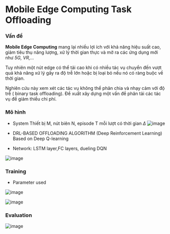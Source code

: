 # Mobile Edge Computing Task Offloading


### Vấn đề
**Mobile Edge Computing** mang lại nhiều lợi ích với khả năng hiệu suất cao, giảm tiêu thụ năng lượng, xử lý thời gian thực và mở ra các ứng dụng mới như *5G, VR,...*

Tuy nhiên một nút edge có thể tải cao khi có nhiều tác vụ chuyển đến vượt quá khả năng xử lý gây ra độ trễ lớn hoặc bị loại bỏ nếu nó có ràng buộc về thời gian.

Nghiên cứu này xem xét các tác vụ không thể phân chia và nhạy cảm với độ trễ ( binary task offloading). Đề xuất xây dựng một vấn đề phân tải các tác vụ để giảm thiểu chi phí.

### Mô hình 


* System
  Thiết bị M, nút biên N, episode T mỗi lượt có thời gian $\Delta$
  ![image](https://github.com/drpsy/MEC_taskOffloading/assets/87910428/4171a579-e62a-4d3f-b2f1-77f106c9154d)

* DRL-BASED OFFLOADING ALGORITHM (Deep Reinforcement Learning)
    Based on Deep Q-learning
* Network:
  LSTM layer,FC layers, dueling DQN
  
 ![image](https://github.com/drpsy/MEC_taskOffloading/assets/87910428/475c40c9-9239-47fd-aa2f-b861a31c9f96)

  

### Training
* Parameter used
  
![image](https://github.com/drpsy/MEC_taskOffloading/assets/87910428/ff039725-2bb1-4390-846c-bc2d1a6389dc)




![image](https://github.com/drpsy/MEC_taskOffloading/assets/87910428/d7ed9bb3-8db3-4a26-b300-2c2751dc477d)


### Evaluation

![image](https://github.com/drpsy/MEC_taskOffloading/assets/87910428/be4cd789-7f36-476d-a005-ae773cb42d12)







